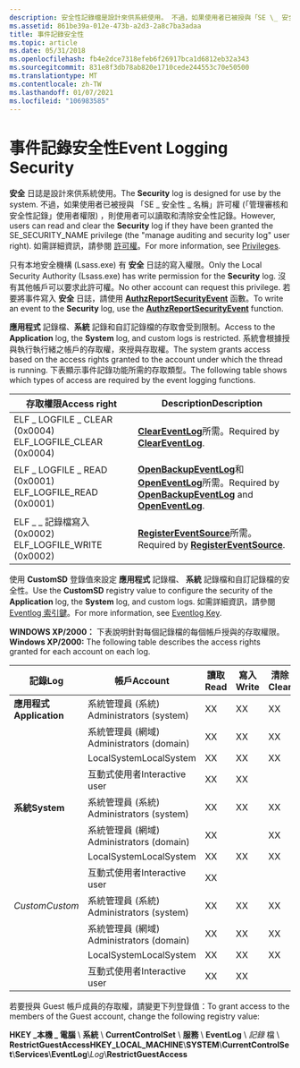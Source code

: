 ```yaml
---
description: 安全性記錄檔是設計來供系統使用。 不過，如果使用者已被授與「SE \_ 安全性 \_ 名稱」許可權 (&\# 0034; 管理審核和安全性記錄&\# 0034; 使用者權限) ，則使用者可以讀取和清除安全性記錄。 如需詳細資訊，請參閱許可權。
ms.assetid: 861be39a-012e-473b-a2d3-2a8c7ba3adaa
title: 事件記錄安全性
ms.topic: article
ms.date: 05/31/2018
ms.openlocfilehash: fb4e2dce7318efeb6f26917bca1d6812eb32a343
ms.sourcegitcommit: 831e8f3db78ab820e1710cede244553c70e50500
ms.translationtype: MT
ms.contentlocale: zh-TW
ms.lasthandoff: 01/07/2021
ms.locfileid: "106983585"
---
```

# <a name="event-logging-security"></a><span data-ttu-id="10109-105">事件記錄安全性</span><span class="sxs-lookup"><span data-stu-id="10109-105">Event Logging Security</span></span>

<span data-ttu-id="10109-106">**安全** 日誌是設計來供系統使用。</span><span class="sxs-lookup"><span data-stu-id="10109-106">The **Security** log is designed for use by the system.</span></span> <span data-ttu-id="10109-107">不過，如果使用者已被授與 「SE \_ 安全性 \_ 名稱」許可權 (「管理審核和安全性記錄」使用者權限) ，則使用者可以讀取和清除安全性記錄。</span><span class="sxs-lookup"><span data-stu-id="10109-107">However, users can read and clear the **Security** log if they have been granted the SE\_SECURITY\_NAME privilege (the "manage auditing and security log" user right).</span></span> <span data-ttu-id="10109-108">如需詳細資訊，請參閱 [許可權](/windows/desktop/SecAuthZ/privileges)。</span><span class="sxs-lookup"><span data-stu-id="10109-108">For more information, see [Privileges](/windows/desktop/SecAuthZ/privileges).</span></span>

<span data-ttu-id="10109-109">只有本地安全機構 (Lsass.exe) 有 **安全** 日誌的寫入權限。</span><span class="sxs-lookup"><span data-stu-id="10109-109">Only the Local Security Authority (Lsass.exe) has write permission for the **Security** log.</span></span> <span data-ttu-id="10109-110">沒有其他帳戶可以要求此許可權。</span><span class="sxs-lookup"><span data-stu-id="10109-110">No other account can request this privilege.</span></span> <span data-ttu-id="10109-111">若要將事件寫入 **安全** 日誌，請使用 [**AuthzReportSecurityEvent**](/windows/desktop/api/authz/nf-authz-authzreportsecurityevent) 函數。</span><span class="sxs-lookup"><span data-stu-id="10109-111">To write an event to the **Security** log, use the [**AuthzReportSecurityEvent**](/windows/desktop/api/authz/nf-authz-authzreportsecurityevent) function.</span></span>

<span data-ttu-id="10109-112">**應用程式** 記錄檔、**系統** 記錄和自訂記錄檔的存取會受到限制。</span><span class="sxs-lookup"><span data-stu-id="10109-112">Access to the **Application** log, the **System** log, and custom logs is restricted.</span></span> <span data-ttu-id="10109-113">系統會根據授與執行執行緒之帳戶的存取權，來授與存取權。</span><span class="sxs-lookup"><span data-stu-id="10109-113">The system grants access based on the access rights granted to the account under which the thread is running.</span></span> <span data-ttu-id="10109-114">下表顯示事件記錄功能所需的存取類型。</span><span class="sxs-lookup"><span data-stu-id="10109-114">The following table shows which types of access are required by the event logging functions.</span></span>



| <span data-ttu-id="10109-115">存取權限</span><span class="sxs-lookup"><span data-stu-id="10109-115">Access right</span></span>                 | <span data-ttu-id="10109-116">Description</span><span class="sxs-lookup"><span data-stu-id="10109-116">Description</span></span>                                                                                            |
|------------------------------|--------------------------------------------------------------------------------------------------------|
| <span data-ttu-id="10109-117">ELF \_ LOGFILE \_ CLEAR (0x0004) </span><span class="sxs-lookup"><span data-stu-id="10109-117">ELF\_LOGFILE\_CLEAR (0x0004)</span></span> | <span data-ttu-id="10109-118">[**ClearEventLog**](/windows/desktop/api/Winbase/nf-winbase-cleareventloga)所需。</span><span class="sxs-lookup"><span data-stu-id="10109-118">Required by [**ClearEventLog**](/windows/desktop/api/Winbase/nf-winbase-cleareventloga).</span></span>                                                    |
| <span data-ttu-id="10109-119">ELF \_ LOGFILE \_ READ (0x0001) </span><span class="sxs-lookup"><span data-stu-id="10109-119">ELF\_LOGFILE\_READ (0x0001)</span></span>  | <span data-ttu-id="10109-120">[**OpenBackupEventLog**](/windows/desktop/api/Winbase/nf-winbase-openbackupeventloga)和 [**OpenEventLog**](/windows/desktop/api/Winbase/nf-winbase-openeventloga)所需。</span><span class="sxs-lookup"><span data-stu-id="10109-120">Required by [**OpenBackupEventLog**](/windows/desktop/api/Winbase/nf-winbase-openbackupeventloga) and [**OpenEventLog**](/windows/desktop/api/Winbase/nf-winbase-openeventloga).</span></span> |
| <span data-ttu-id="10109-121">ELF \_ \_ 記錄檔寫入 (0x0002) </span><span class="sxs-lookup"><span data-stu-id="10109-121">ELF\_LOGFILE\_WRITE (0x0002)</span></span> | <span data-ttu-id="10109-122">[**RegisterEventSource**](/windows/desktop/api/Winbase/nf-winbase-registereventsourcea)所需。</span><span class="sxs-lookup"><span data-stu-id="10109-122">Required by [**RegisterEventSource**](/windows/desktop/api/Winbase/nf-winbase-registereventsourcea).</span></span>                                        |



 

<span data-ttu-id="10109-123">使用 **CustomSD** 登錄值來設定 **應用程式** 記錄檔、 **系統** 記錄檔和自訂記錄檔的安全性。</span><span class="sxs-lookup"><span data-stu-id="10109-123">Use the **CustomSD** registry value to configure the security of the **Application** log, the **System** log, and custom logs.</span></span> <span data-ttu-id="10109-124">如需詳細資訊，請參閱 [Eventlog 索引鍵](eventlog-key.md)。</span><span class="sxs-lookup"><span data-stu-id="10109-124">For more information, see [Eventlog Key](eventlog-key.md).</span></span>

<span data-ttu-id="10109-125">**WINDOWS XP/2000：** 下表說明針對每個記錄檔的每個帳戶授與的存取權限。</span><span class="sxs-lookup"><span data-stu-id="10109-125">**Windows XP/2000:** The following table describes the access rights granted for each account on each log.</span></span>

| <span data-ttu-id="10109-126">記錄</span><span class="sxs-lookup"><span data-stu-id="10109-126">Log</span></span>             | <span data-ttu-id="10109-127">帳戶</span><span class="sxs-lookup"><span data-stu-id="10109-127">Account</span></span>                 | <span data-ttu-id="10109-128">讀取</span><span class="sxs-lookup"><span data-stu-id="10109-128">Read</span></span> | <span data-ttu-id="10109-129">寫入</span><span class="sxs-lookup"><span data-stu-id="10109-129">Write</span></span> | <span data-ttu-id="10109-130">清除</span><span class="sxs-lookup"><span data-stu-id="10109-130">Clear</span></span> |
|-----------------|-------------------------|------|-------|-------|
| <span data-ttu-id="10109-131">**應用程式**</span><span class="sxs-lookup"><span data-stu-id="10109-131">**Application**</span></span> | <span data-ttu-id="10109-132">系統管理員 (系統) </span><span class="sxs-lookup"><span data-stu-id="10109-132">Administrators (system)</span></span> | <span data-ttu-id="10109-133">X</span><span class="sxs-lookup"><span data-stu-id="10109-133">X</span></span>    | <span data-ttu-id="10109-134">X</span><span class="sxs-lookup"><span data-stu-id="10109-134">X</span></span>     | <span data-ttu-id="10109-135">X</span><span class="sxs-lookup"><span data-stu-id="10109-135">X</span></span>     |
|                 | <span data-ttu-id="10109-136">系統管理員 (網域) </span><span class="sxs-lookup"><span data-stu-id="10109-136">Administrators (domain)</span></span> | <span data-ttu-id="10109-137">X</span><span class="sxs-lookup"><span data-stu-id="10109-137">X</span></span>    | <span data-ttu-id="10109-138">X</span><span class="sxs-lookup"><span data-stu-id="10109-138">X</span></span>     | <span data-ttu-id="10109-139">X</span><span class="sxs-lookup"><span data-stu-id="10109-139">X</span></span>     |
|                 | <span data-ttu-id="10109-140">LocalSystem</span><span class="sxs-lookup"><span data-stu-id="10109-140">LocalSystem</span></span>             | <span data-ttu-id="10109-141">X</span><span class="sxs-lookup"><span data-stu-id="10109-141">X</span></span>    | <span data-ttu-id="10109-142">X</span><span class="sxs-lookup"><span data-stu-id="10109-142">X</span></span>     | <span data-ttu-id="10109-143">X</span><span class="sxs-lookup"><span data-stu-id="10109-143">X</span></span>     |
|                 | <span data-ttu-id="10109-144">互動式使用者</span><span class="sxs-lookup"><span data-stu-id="10109-144">Interactive user</span></span>        | <span data-ttu-id="10109-145">X</span><span class="sxs-lookup"><span data-stu-id="10109-145">X</span></span>    | <span data-ttu-id="10109-146">X</span><span class="sxs-lookup"><span data-stu-id="10109-146">X</span></span>     |       |
| <span data-ttu-id="10109-147">**系統**</span><span class="sxs-lookup"><span data-stu-id="10109-147">**System**</span></span>      | <span data-ttu-id="10109-148">系統管理員 (系統) </span><span class="sxs-lookup"><span data-stu-id="10109-148">Administrators (system)</span></span> | <span data-ttu-id="10109-149">X</span><span class="sxs-lookup"><span data-stu-id="10109-149">X</span></span>    | <span data-ttu-id="10109-150">X</span><span class="sxs-lookup"><span data-stu-id="10109-150">X</span></span>     | <span data-ttu-id="10109-151">X</span><span class="sxs-lookup"><span data-stu-id="10109-151">X</span></span>     |
|                 | <span data-ttu-id="10109-152">系統管理員 (網域) </span><span class="sxs-lookup"><span data-stu-id="10109-152">Administrators (domain)</span></span> | <span data-ttu-id="10109-153">X</span><span class="sxs-lookup"><span data-stu-id="10109-153">X</span></span>    |       | <span data-ttu-id="10109-154">X</span><span class="sxs-lookup"><span data-stu-id="10109-154">X</span></span>     |
|                 | <span data-ttu-id="10109-155">LocalSystem</span><span class="sxs-lookup"><span data-stu-id="10109-155">LocalSystem</span></span>             | <span data-ttu-id="10109-156">X</span><span class="sxs-lookup"><span data-stu-id="10109-156">X</span></span>    | <span data-ttu-id="10109-157">X</span><span class="sxs-lookup"><span data-stu-id="10109-157">X</span></span>     | <span data-ttu-id="10109-158">X</span><span class="sxs-lookup"><span data-stu-id="10109-158">X</span></span>     |
|                 | <span data-ttu-id="10109-159">互動式使用者</span><span class="sxs-lookup"><span data-stu-id="10109-159">Interactive user</span></span>        | <span data-ttu-id="10109-160">X</span><span class="sxs-lookup"><span data-stu-id="10109-160">X</span></span>    |       |       |
| <span data-ttu-id="10109-161">*Custom*</span><span class="sxs-lookup"><span data-stu-id="10109-161">*Custom*</span></span>        | <span data-ttu-id="10109-162">系統管理員 (系統) </span><span class="sxs-lookup"><span data-stu-id="10109-162">Administrators (system)</span></span> | <span data-ttu-id="10109-163">X</span><span class="sxs-lookup"><span data-stu-id="10109-163">X</span></span>    | <span data-ttu-id="10109-164">X</span><span class="sxs-lookup"><span data-stu-id="10109-164">X</span></span>     | <span data-ttu-id="10109-165">X</span><span class="sxs-lookup"><span data-stu-id="10109-165">X</span></span>     |
|                 | <span data-ttu-id="10109-166">系統管理員 (網域) </span><span class="sxs-lookup"><span data-stu-id="10109-166">Administrators (domain)</span></span> | <span data-ttu-id="10109-167">X</span><span class="sxs-lookup"><span data-stu-id="10109-167">X</span></span>    | <span data-ttu-id="10109-168">X</span><span class="sxs-lookup"><span data-stu-id="10109-168">X</span></span>     | <span data-ttu-id="10109-169">X</span><span class="sxs-lookup"><span data-stu-id="10109-169">X</span></span>     |
|                 | <span data-ttu-id="10109-170">LocalSystem</span><span class="sxs-lookup"><span data-stu-id="10109-170">LocalSystem</span></span>             | <span data-ttu-id="10109-171">X</span><span class="sxs-lookup"><span data-stu-id="10109-171">X</span></span>    | <span data-ttu-id="10109-172">X</span><span class="sxs-lookup"><span data-stu-id="10109-172">X</span></span>     | <span data-ttu-id="10109-173">X</span><span class="sxs-lookup"><span data-stu-id="10109-173">X</span></span>     |
|                 | <span data-ttu-id="10109-174">互動式使用者</span><span class="sxs-lookup"><span data-stu-id="10109-174">Interactive user</span></span>        | <span data-ttu-id="10109-175">X</span><span class="sxs-lookup"><span data-stu-id="10109-175">X</span></span>    | <span data-ttu-id="10109-176">X</span><span class="sxs-lookup"><span data-stu-id="10109-176">X</span></span>     |       |



 

<span data-ttu-id="10109-177">若要授與 Guest 帳戶成員的存取權，請變更下列登錄值：</span><span class="sxs-lookup"><span data-stu-id="10109-177">To grant access to the members of the Guest account, change the following registry value:</span></span>

<span data-ttu-id="10109-178">**HKEY \_本機 \_ 電腦** \\ **系統** \\ **CurrentControlSet** \\ **服務** \\ **EventLog** \\ *記錄* 檔 \\ **RestrictGuestAccess**</span><span class="sxs-lookup"><span data-stu-id="10109-178">**HKEY\_LOCAL\_MACHINE**\\**SYSTEM**\\**CurrentControlSet**\\**Services**\\**EventLog**\\*Log*\\**RestrictGuestAccess**</span></span>

 

 
